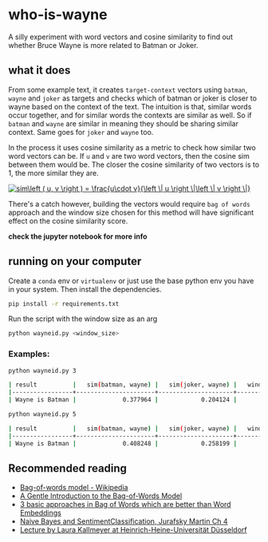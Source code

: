 # who-is-wayne
A silly experiment with word vectors and cosine similarity to find out whether Bruce Wayne is more related to Batman or 
Joker.

## what it does
From some example text, it creates `target-context` vectors using `batman`, `wayne` and `joker` as targets and checks
which of batman or joker is closer to wayne based on the context of the text. The intuition is that, similar words 
occur together, and for similar words the contexts are similar as well. So if `batman` and `wayne` are similar in meaning they
should be sharing similar context. Same goes for `joker` and `wayne` too.

In the process it uses cosine similarity as a metric to check how similar two word vectors can be.
If `u` and `v` are two word vectors, then the cosine sim between them would be. The closer the cosine similarity of 
two vectors is to 1, the more similar they are.

<a href="https://www.codecogs.com/eqnedit.php?latex=sim\left&space;(&space;u,&space;v&space;\right&space;)&space;=&space;\frac{u\cdot&space;v}{\left&space;\|&space;u&space;\right&space;\|\left&space;\|&space;v&space;\right&space;\|}" target="_blank"><img src="https://latex.codecogs.com/gif.latex?sim\left&space;(&space;u,&space;v&space;\right&space;)&space;=&space;\frac{u\cdot&space;v}{\left&space;\|&space;u&space;\right&space;\|\left&space;\|&space;v&space;\right&space;\|}" title="sim\left ( u, v \right ) = \frac{u\cdot v}{\left \| u \right \|\left \| v \right \|}" /></a>

There's a catch however, building the vectors would require `bag of words` approach and the window size chosen for this
method will have significant effect on the cosine similarity score.

__check the jupyter notebook for more info__

## running on your computer
Create a `conda` env or `virtualenv` or just use the base python env you have in your system. Then install the dependencies.
```bash
pip install -r requirements.txt
```

Run the script with the window size as an arg
```bash
python wayneid.py <window_size>
```

### Examples:
```bash
python wayneid.py 3
```
```bash
| result          |   sim(batman, wayne) |   sim(joker, wayne) |   window_size |
|-----------------+----------------------+---------------------+---------------|
| Wayne is Batman |             0.377964 |            0.204124 |             3 |
```

```bash
python wayneid.py 5
```

```bash
| result          |   sim(batman, wayne) |   sim(joker, wayne) |   window_size |
|-----------------+----------------------+---------------------+---------------|
| Wayne is Batman |             0.408248 |            0.258199 |             5 |
```

## Recommended reading
- [Bag-of-words model - Wikipedia](https://www.wikiwand.com/en/Bag-of-words_model)
- [A Gentle Introduction to the Bag-of-Words Model](https://machinelearningmastery.com/gentle-introduction-bag-words-model/)
- [3 basic approaches in Bag of Words which are better than Word Embeddings](https://towardsdatascience.com/3-basic-approaches-in-bag-of-words-which-are-better-than-word-embeddings-c2cbc7398016)
- [Naive   Bayes   and   SentimentClassification, Jurafsky Martin Ch 4](https://web.stanford.edu/~jurafsky/slp3/4.pdf)
- [Lecture by Laura Kallmeyer at Heinrich-Heine-Universität Düsseldorf](https://user.phil-fak.uni-duesseldorf.de/~kallmeyer/MachineLearning/vector-semantics.pdf)

